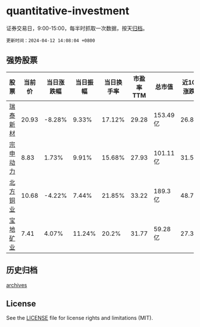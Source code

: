 # quantitative-investment

证券交易日，9:00-15:00，每半时抓取一次数据，按天[归档](archives)。

`更新时间：2024-04-12 14:08:04 +0800`

## 强势股票

|股票|当前价|当日涨跌幅|当日振幅|当日换手率|市盈率TTM|总市值|近10日涨跌幅|
|----|----|----|----|----|----|----|----|
|[瑞泰新材](https://xueqiu.com/S/SZ301238)|20.93|-8.28%|9.33%|17.12%|29.28|153.49亿|26.85%|
|[宗申动力](https://xueqiu.com/S/SZ001696)|8.83|1.73%|9.91%|15.68%|27.93|101.11亿|31.59%|
|[北方铜业](https://xueqiu.com/S/SZ000737)|10.68|-4.22%|7.44%|21.85%|33.22|189.3亿|48.75%|
|[宝地矿业](https://xueqiu.com/S/SH601121)|7.41|4.07%|11.24%|20.2%|31.77|59.28亿|27.32%|

## 历史归档

[archives](archives)

## License

See the [LICENSE](LICENSE) file for license rights and limitations (MIT).